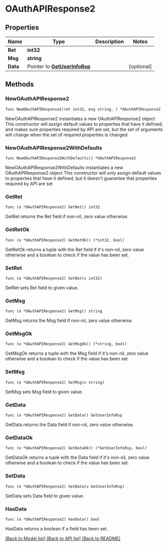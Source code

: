 # OAuthAPIResponse2

## Properties

Name | Type | Description | Notes
------------ | ------------- | ------------- | -------------
**Ret** | **int32** |  | 
**Msg** | **string** |  | 
**Data** | Pointer to [**GetUserInfoRsp**](GetUserInfoRsp.md) |  | [optional] 

## Methods

### NewOAuthAPIResponse2

`func NewOAuthAPIResponse2(ret int32, msg string, ) *OAuthAPIResponse2`

NewOAuthAPIResponse2 instantiates a new OAuthAPIResponse2 object
This constructor will assign default values to properties that have it defined,
and makes sure properties required by API are set, but the set of arguments
will change when the set of required properties is changed

### NewOAuthAPIResponse2WithDefaults

`func NewOAuthAPIResponse2WithDefaults() *OAuthAPIResponse2`

NewOAuthAPIResponse2WithDefaults instantiates a new OAuthAPIResponse2 object
This constructor will only assign default values to properties that have it defined,
but it doesn't guarantee that properties required by API are set

### GetRet

`func (o *OAuthAPIResponse2) GetRet() int32`

GetRet returns the Ret field if non-nil, zero value otherwise.

### GetRetOk

`func (o *OAuthAPIResponse2) GetRetOk() (*int32, bool)`

GetRetOk returns a tuple with the Ret field if it's non-nil, zero value otherwise
and a boolean to check if the value has been set.

### SetRet

`func (o *OAuthAPIResponse2) SetRet(v int32)`

SetRet sets Ret field to given value.


### GetMsg

`func (o *OAuthAPIResponse2) GetMsg() string`

GetMsg returns the Msg field if non-nil, zero value otherwise.

### GetMsgOk

`func (o *OAuthAPIResponse2) GetMsgOk() (*string, bool)`

GetMsgOk returns a tuple with the Msg field if it's non-nil, zero value otherwise
and a boolean to check if the value has been set.

### SetMsg

`func (o *OAuthAPIResponse2) SetMsg(v string)`

SetMsg sets Msg field to given value.


### GetData

`func (o *OAuthAPIResponse2) GetData() GetUserInfoRsp`

GetData returns the Data field if non-nil, zero value otherwise.

### GetDataOk

`func (o *OAuthAPIResponse2) GetDataOk() (*GetUserInfoRsp, bool)`

GetDataOk returns a tuple with the Data field if it's non-nil, zero value otherwise
and a boolean to check if the value has been set.

### SetData

`func (o *OAuthAPIResponse2) SetData(v GetUserInfoRsp)`

SetData sets Data field to given value.

### HasData

`func (o *OAuthAPIResponse2) HasData() bool`

HasData returns a boolean if a field has been set.


[[Back to Model list]](../README.md#documentation-for-models) [[Back to API list]](../README.md#documentation-for-api-endpoints) [[Back to README]](../README.md)


